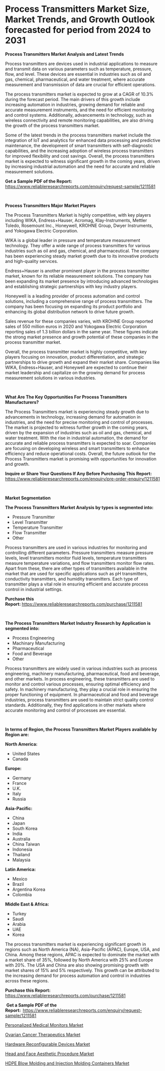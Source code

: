 <p><h1>Process Transmitters Market Size, Market Trends, and Growth Outlook forecasted for period from 2024 to 2031</h1></p><p><strong>Process Transmitters Market Analysis and Latest Trends</strong></p>
<p><p>Process transmitters are devices used in industrial applications to measure and transmit data on various parameters such as temperature, pressure, flow, and level. These devices are essential in industries such as oil and gas, chemical, pharmaceutical, and water treatment, where accurate measurement and transmission of data are crucial for efficient operations.</p><p>The process transmitters market is expected to grow at a CAGR of 10.3% during the forecast period. The main drivers of this growth include increasing automation in industries, growing demand for reliable and accurate measurement instruments, and the need for efficient monitoring and control systems. Additionally, advancements in technology, such as wireless connectivity and remote monitoring capabilities, are also driving the growth of the process transmitters market.</p><p>Some of the latest trends in the process transmitters market include the integration of IoT and analytics for enhanced data processing and predictive maintenance, the development of smart transmitters with self-diagnostic capabilities, and the increasing adoption of wireless process transmitters for improved flexibility and cost savings. Overall, the process transmitters market is expected to witness significant growth in the coming years, driven by increasing industrial automation and the need for accurate and reliable measurement solutions.</p></p>
<p><strong>Get a Sample PDF of the Report:&nbsp;</strong> <a href="https://www.reliableresearchreports.com/enquiry/request-sample/1211581">https://www.reliableresearchreports.com/enquiry/request-sample/1211581</a></p>
<p>&nbsp;</p>
<p><strong>Process Transmitters Major Market Players</strong></p>
<p><p>The Process Transmitters Market is highly competitive, with key players including WIKA, Endress+Hauser, Acromag, Klay-Instruments, Mettler Toledo, Rosemount Inc., Honeywell, KROHNE Group, Dwyer Instruments, and Yokogawa Electric Corporation. </p><p>WIKA is a global leader in pressure and temperature measurement technology. They offer a wide range of process transmitters for various industries such as oil and gas, chemical, and pharmaceutical. The company has been experiencing steady market growth due to its innovative products and high-quality services.</p><p>Endress+Hauser is another prominent player in the process transmitter market, known for its reliable measurement solutions. The company has been expanding its market presence by introducing advanced technologies and establishing strategic partnerships with key industry players.</p><p>Honeywell is a leading provider of process automation and control solutions, including a comprehensive range of process transmitters. The company has been focusing on expanding its product portfolio and enhancing its global distribution network to drive future growth.</p><p>Sales revenue for these companies varies, with KROHNE Group reported sales of 550 million euros in 2020 and Yokogawa Electric Corporation reporting sales of 1.3 billion dollars in the same year. These figures indicate the strong market presence and growth potential of these companies in the process transmitter market.</p><p>Overall, the process transmitter market is highly competitive, with key players focusing on innovation, product differentiation, and strategic partnerships to drive growth and expand their market share. Companies like WIKA, Endress+Hauser, and Honeywell are expected to continue their market leadership and capitalize on the growing demand for process measurement solutions in various industries.</p></p>
<p>&nbsp;</p>
<p><strong>What Are The Key Opportunities For Process Transmitters Manufacturers?</strong></p>
<p><p>The Process Transmitters market is experiencing steady growth due to advancements in technology, increasing demand for automation in industries, and the need for precise monitoring and control of processes. The market is projected to witness further growth in the coming years, driven by the expansion of industries such as oil and gas, chemical, and water treatment. With the rise in industrial automation, the demand for accurate and reliable process transmitters is expected to soar. Companies are focusing on developing wireless and smart transmitters to enhance efficiency and reduce operational costs. Overall, the future outlook for the Process Transmitters market is promising with opportunities for innovation and growth.</p></p>
<p><strong>Inquire or Share Your Questions If Any Before Purchasing This Report:</strong> <a href="https://www.reliableresearchreports.com/enquiry/pre-order-enquiry/1211581">https://www.reliableresearchreports.com/enquiry/pre-order-enquiry/1211581</a></p>
<p>&nbsp;</p>
<p><strong>Market Segmentation</strong></p>
<p><strong>The Process Transmitters Market Analysis by types is segmented into:</strong></p>
<p><ul><li>Pressure Transmitter</li><li>Level Transmitter</li><li>Temperature Transmitter</li><li>Flow Transmitter</li><li>Other</li></ul></p>
<p><p>Process transmitters are used in various industries for monitoring and controlling different parameters. Pressure transmitters measure pressure levels, level transmitters monitor fluid levels, temperature transmitters measure temperature variations, and flow transmitters monitor flow rates. Apart from these, there are other types of transmitters available in the market that are used for specific applications such as pH transmitters, conductivity transmitters, and humidity transmitters. Each type of transmitter plays a vital role in ensuring efficient and accurate process control in industrial settings.</p></p>
<p><strong>Purchase this Report:&nbsp;</strong><a href="https://www.reliableresearchreports.com/purchase/1211581">https://www.reliableresearchreports.com/purchase/1211581</a></p>
<p>&nbsp;</p>
<p><strong>The Process Transmitters Market Industry Research by Application is segmented into:</strong></p>
<p><ul><li>Process Engineering</li><li>Machinary Manufacturing</li><li>Pharmaceutical</li><li>Food and Beverage</li><li>Other</li></ul></p>
<p><p>Process transmitters are widely used in various industries such as process engineering, machinery manufacturing, pharmaceutical, food and beverage, and other markets. In process engineering, these transmitters are used to monitor and control various processes, ensuring optimal efficiency and safety. In machinery manufacturing, they play a crucial role in ensuring the proper functioning of equipment. In pharmaceutical and food and beverage industries, process transmitters are used to maintain strict quality control standards. Additionally, they find applications in other markets where accurate monitoring and control of processes are essential.</p></p>
<p>&nbsp;</p>
<p><strong>In terms of Region, the Process Transmitters Market Players available by Region are:</strong></p>
<p>
    <p> <strong> North America: </strong>
        <ul>
            <li>United States</li>
            <li>Canada</li>
        </ul>
        </p> 
    <p> <strong> Europe: </strong>
        <ul>
            <li>Germany</li>
            <li>France</li>
            <li>U.K.</li>
            <li>Italy</li>
            <li>Russia</li>
        </ul>
        </p> 
    <p> <strong> Asia-Pacific: </strong>
        <ul>
            <li>China</li>
            <li>Japan</li>
            <li>South Korea</li>
            <li>India</li>
            <li>Australia</li>
            <li>China Taiwan</li>
            <li>Indonesia</li>
            <li>Thailand</li>
            <li>Malaysia</li>
        </ul>
        </p> 
    <p> <strong> Latin America: </strong>
        <ul>
            <li>Mexico</li>
            <li>Brazil</li>
            <li>Argentina Korea</li>
            <li>Colombia</li>
        </ul>
        </p> 
    <p> <strong> Middle East & Africa: </strong>
        <ul>
            <li>Turkey</li>
            <li>Saudi</li>
            <li>Arabia</li>
            <li>UAE</li>
            <li>Korea</li>
        </ul>
    </p>
    </p>
<p><p>The process transmitters market is experiencing significant growth in regions such as North America (NA), Asia-Pacific (APAC), Europe, USA, and China. Among these regions, APAC is expected to dominate the market with a market share of 35%, followed by North America with 25% and Europe with 20%. The USA and China are also showing promising growth with market shares of 15% and 5% respectively. This growth can be attributed to the increasing demand for process automation and control in industries across these regions.</p></p>
<p><strong>Purchase this Report: </strong><a href="https://www.reliableresearchreports.com/purchase/1211581">https://www.reliableresearchreports.com/purchase/1211581</a></p>
<p>&nbsp;<strong>Get a Sample PDF of the Report:&nbsp;&nbsp;</strong><a href="https://www.reliableresearchreports.com/enquiry/request-sample/1211581">https://www.reliableresearchreports.com/enquiry/request-sample/1211581</a></p>
<p><strong></strong></p>
<p><p><a href="https://medium.com/@damionrunte/personalized-medical-monitors-market-size-reveals-the-best-marketing-channels-in-global-industry-d23db31c4ed7">Personalized Medical Monitors Market</a></p><p><a href="https://medium.com/@damionrunte/ovarian-cancer-therapeutics-market-size-market-outlook-and-market-forecast-2024-to-2031-2b4815c64c64">Ovarian Cancer Therapeutics Market</a></p><p><a href="https://medium.com/@damionrunte/hardware-reconfigurable-devices-market-outlook-industry-overview-and-forecast-2024-to-2031-f507914c9fc1">Hardware Reconfigurable Devices Market</a></p><p><a href="https://medium.com/@damionrunte/head-and-face-aesthetic-procedure-market-competitive-analysis-market-trends-and-forecast-to-2031-c834a5aa1e78">Head and Face Aesthetic Procedure Market</a></p><p><a href="https://medium.com/@damionrunte/hdpe-blow-molding-and-injection-molding-containers-market-analysis-its-cagr-market-segmentation-5282ff87e451">HDPE Blow Molding and Injection Molding Containers Market</a></p></p>